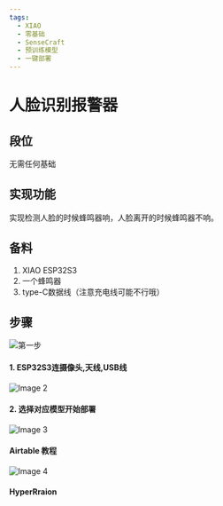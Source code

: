 ```yaml
---
tags:
  - XIAO
  - 零基础
  - SenseCraft
  - 预训练模型
  - 一键部署
---
```


# 人脸识别报警器

## 段位
无需任何基础

## 实现功能
实现检测人脸的时候蜂鸣器响，人脸离开的时候蜂鸣器不响。

## 备料
1. XIAO ESP32S3
2. 一个蜂鸣器
3. type-C数据线（注意充电线可能不行哦）

## 步骤




<div class="card-container">
  <div class="card">
    <img src="/assets/XIAO/face_detect/step1.png" alt="第一步">
    <h4>1. ESP32S3连摄像头,天线,USB线</h4>
  </div>
  <div class="card">
    <img src="/assets/XIAO/face_detect/step2.png" alt="Image 2">
    <h4>2. 选择对应模型开始部署</h4>

  </div>
  <div class="card">
    <img src="path/to/your/image3.png" alt="Image 3">
    <h4>Airtable 教程</h4>

  </div>
  <div class="card">
    <img src="path/to/your/image4.png" alt="Image 4">
    <h4>HyperRraion</h4>

  </div>
</div>